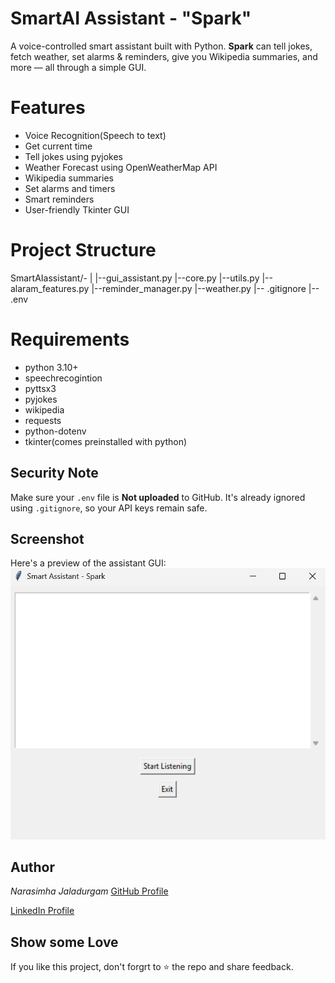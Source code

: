 # SmartAI Assistant - "Spark"

A voice-controlled smart assistant built with Python. 
**Spark** can tell jokes, fetch weather, set alarms & reminders, give you Wikipedia summaries, and more — all through a simple GUI.

# Features

- Voice Recognition(Speech to text)
- Get current time
- Tell jokes using pyjokes
- Weather Forecast using OpenWeatherMap API
- Wikipedia summaries
- Set alarms and timers
- Smart reminders
- User-friendly Tkinter GUI

# Project Structure

  SmartAIassistant/-
  |
  |--gui_assistant.py
  |--core.py
  |--utils.py
  |--alaram_features.py
  |--reminder_manager.py
  |--weather.py
  |-- .gitignore
  |-- .env

# Requirements

- python 3.10+
-  speechrecogintion
- pyttsx3
- pyjokes
- wikipedia
- requests
- python-dotenv
- tkinter(comes preinstalled with python)

## Security Note

Make sure your `.env` file is **Not uploaded** to GitHub.
It's already ignored using `.gitignore`, so your API keys remain safe.

## Screenshot

Here's a preview of the assistant GUI:
![screenshot](screenshot.png)

## Author

*Narasimha Jaladurgam*
[GitHub Profile](https://github.com/Narasimha-66)

[LinkedIn Profile](https://www.linkedin.com/in/narasimha-jaladurgam-90266624b/)

## Show some Love

If you like this project, don't forgrt to ⭐ the repo and share feedback.


